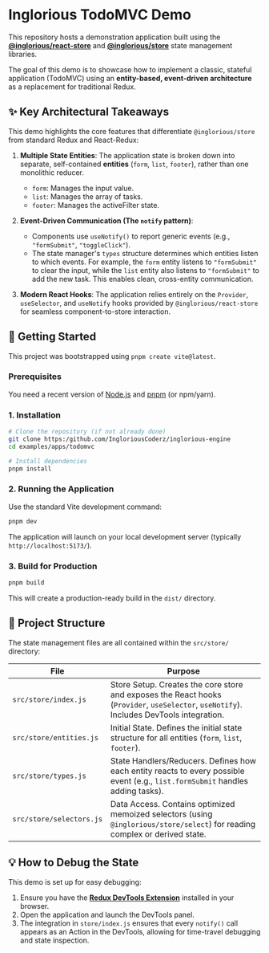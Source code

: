# Inglorious TodoMVC Demo

This repository hosts a demonstration application built using the **[@inglorious/react-store](https://www.npmjs.com/package/@inglorious/react-store)** and **[@inglorious/store](https://www.npmjs.com/package/@inglorious/store)** state management libraries.

The goal of this demo is to showcase how to implement a classic, stateful application (TodoMVC) using an **entity-based, event-driven architecture** as a replacement for traditional Redux.

## ✨ Key Architectural Takeaways

This demo highlights the core features that differentiate `@inglorious/store` from standard Redux and React-Redux:

1. **Multiple State Entities**: The application state is broken down into separate, self-contained **entities** (`form`, `list`, `footer`), rather than one monolithic reducer.
   - `form`: Manages the input value.
   - `list`: Manages the array of tasks.
   - `footer`: Manages the activeFilter state.

2. **Event-Driven Communication (The `notify` pattern)**:
   - Components use `useNotify()` to report generic events (e.g., `"formSubmit"`, `"toggleClick"`).
   - The state manager's `types` structure determines which entities listen to which events. For example, the `form` entity listens to `"formSubmit"` to clear the input, while the `list` entity also listens to `"formSubmit"` to add the new task. This enables clean, cross-entity communication.

3. **Modern React Hooks**: The application relies entirely on the `Provider`, `useSelector`, and `useNotify` hooks provided by `@inglorious/react-store` for seamless component-to-store interaction.

## 🚀 Getting Started

This project was bootstrapped using `pnpm create vite@latest`.

### Prerequisites

You need a recent version of [Node.js](https://nodejs.org/) and [pnpm](https://pnpm.io/) (or npm/yarn).

### 1. Installation

```bash
# Clone the repository (if not already done)
git clone https:/github.com/IngloriousCoderz/inglorious-engine
cd examples/apps/todomvc

# Install dependencies
pnpm install
```

### 2. Running the Application

Use the standard Vite development command:

```bash
pnpm dev
```

The application will launch on your local development server (typically `http://localhost:5173/`).

### 3. Build for Production

```bash
pnpm build
```

This will create a production-ready build in the `dist/` directory.

## 📁 Project Structure

The state management files are all contained within the `src/store/` directory:

| File                     | Purpose                                                                                                                                  |
| ------------------------ | ---------------------------------------------------------------------------------------------------------------------------------------- |
| `src/store/index.js`     | Store Setup. Creates the core store and exposes the React hooks (`Provider`, `useSelector`, `useNotify`). Includes DevTools integration. |
| `src/store/entities.js`  | Initial State. Defines the initial state structure for all entities (`form`, `list`, `footer`).                                          |
| `src/store/types.js`     | State Handlers/Reducers. Defines how each entity reacts to every possible event (e.g., `list.formSubmit` handles adding tasks).          |
| `src/store/selectors.js` | Data Access. Contains optimized memoized selectors (using `@inglorious/store/select`) for reading complex or derived state.              |

## 💡 How to Debug the State

This demo is set up for easy debugging:

1. Ensure you have the **[Redux DevTools Extension](https://github.com/reduxjs/redux-devtools)** installed in your browser.
2. Open the application and launch the DevTools panel.
3. The integration in `store/index.js` ensures that every `notify()` call appears as an Action in the DevTools, allowing for time-travel debugging and state inspection.
